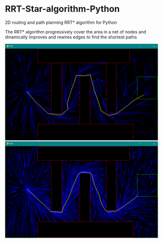 # RRT-Star-algorithm-Python
2D routing and path planning RRT* algorithm for Python  

The RRT* algorithm progressively cover the area in a net of nodes and dinamically improves and rewires edges to find the shortest paths  

![alt text](https://github.com/ilariamarte/rrt-star-algorithms/blob/main/RRT-Star%20-%20Python/images/rrtp1.PNG)
![alt text](https://github.com/ilariamarte/rrt-star-algorithms/blob/main/RRT-Star%20-%20Python/images/rrtp2.PNG)
